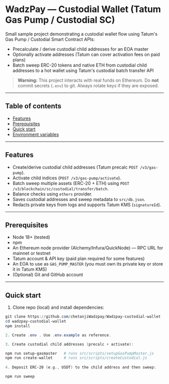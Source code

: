  
# WadzPay — Custodial Wallet (Tatum Gas Pump / Custodial SC)

Small sample project demonstrating a custodial wallet flow using Tatum's Gas Pump / Custodial Smart Contract APIs:
- Precalculate / derive custodial child addresses for an EOA master
- Optionally activate addresses (Tatum can cover activation fees on paid plans)
- Batch sweep ERC-20 tokens and native ETH from custodial child addresses to a hot wallet using Tatum's custodial batch transfer API

> **Warning:** This project interacts with real funds on Ethereum. Do **not** commit secrets (`.env`) to git. Always rotate keys if they are exposed.

---

## Table of contents

- [Features](#features)  
- [Prerequisites](#prerequisites)  
- [Quick start](#quick-start)  
- [Environment variables](#environment-variables)  


---

## Features

- Create/derive custodial child addresses (Tatum precalc `POST /v3/gas-pump`).
- Activate child indices (`POST /v3/gas-pump/activate`).
- Batch sweep multiple assets (ERC-20 + ETH) using `POST /v3/blockchain/sc/custodial/transfer/batch`.
- Balance checks using `ethers` provider.
- Saves custodial addresses and sweep metadata to `src/db.json`.
- Redacts private keys from logs and supports Tatum KMS (`signatureId`).

---

## Prerequisites

- Node 18+ (tested)
- npm
- An Ethereum node provider (Alchemy/Infura/QuickNode) — RPC URL for mainnet or testnet
- Tatum account & API key (paid plan required for some features)
- An EOA to use as `GAS_PUMP_MASTER` (you must own its private key or store it in Tatum KMS)
- (Optional) Git and GitHub account

---

## Quick start

1. Clone repo (local) and install dependencies:

```powershell
git clone https://github.com/chetanjiWadzpay/Wadzpay-custodial-wallet
cd wadzpay-custodial-wallet
npm install

2. Create .env . Use .env.example as reference. 

3. Create custodial child addresses (precalc + activate): 

npm run setup-gasmaster   # runs src/scripts/setupGasPumpMaster.js
npm run create-wallet     # runs src/scripts/createCustodial.js
 
4. Deposit ERC-20 (e.g., USDT) to the child address and then sweep: 

npm run sweep


